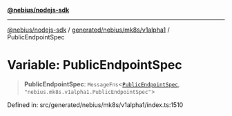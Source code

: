 [**@nebius/nodejs-sdk**](../../../../../README.md)

***

[@nebius/nodejs-sdk](../../../../../README.md) / [generated/nebius/mk8s/v1alpha1](../README.md) / PublicEndpointSpec

# Variable: PublicEndpointSpec

> **PublicEndpointSpec**: `MessageFns`\<[`PublicEndpointSpec`](../interfaces/PublicEndpointSpec.md), `"nebius.mk8s.v1alpha1.PublicEndpointSpec"`\>

Defined in: src/generated/nebius/mk8s/v1alpha1/index.ts:1510
